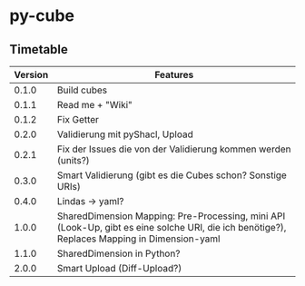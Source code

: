 # py-cube

## Timetable

Version | Features
------|---------------
0.1.0 | Build cubes
0.1.1 | Read me + "Wiki"
0.1.2 | Fix Getter
0.2.0 | Validierung mit pyShacl, Upload 
0.2.1 | Fix der Issues die von der Validierung kommen werden (units?)
0.3.0 | Smart Validierung (gibt es die Cubes schon? Sonstige URIs)
0.4.0 | Lindas -> yaml?
1.0.0 | SharedDimension Mapping: Pre-Processing, mini API (Look-Up, gibt es eine solche URI, die ich benötige?), Replaces Mapping in Dimension-yaml
1.1.0 | SharedDimension in Python?
2.0.0 | Smart Upload (Diff-Upload?)
